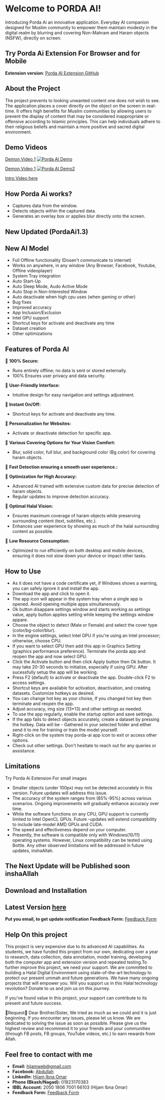 # Welcome to PORDA AI!
Introducing Porda Ai an innovative application.
Everyday AI companion designed for Muslim community to empower them maintain modesty in the digital realm by blurring and covering Non-Mahram and Haram objects (NSFW), directly on screen.

## Try Porda Ai Extension For Browser and for Mobile 
**Extension version**: [Porda AI Extension GitHub](https://github.com/hijam-git/porda-ai-extension)

## About the Project
The project prevents to looking unwanted content one does not wish to see. The application places a cover directly on the object on the screen in real-time. It offers high benefits for Muslim communities by allowing users to prevent the display of content that may be considered inappropriate or offensive according to Islamic principles. This can help individuals adhere to their religious beliefs and maintain a more positive and sacred digital environment.

## Demo Videos
[Demon Video 1](https://www.youtube.com/watch?v=XbIZO9VOgqE)
[![Porda AI Demo](http://img.youtube.com/vi/XbIZO9VOgqE/0.jpg)](http://www.youtube.com/watch?v=XbIZO9VOgqE)

[Demon Video 1](https://www.youtube.com/watch?v=iyYQu5W_0xg)
[![Porda AI Demo2](http://img.youtube.com/vi/iyYQu5W_0xg/0.jpg)](https://www.youtube.com/watch?v=iyYQu5W_0xg)

[Intro Video here](https://www.youtube.com/watch?v=XbIZO9VOgqE)

## How Porda Ai works?
- Captures data from the window.
- Detects objects within the captured data.
- Generates an overlay box or applies blur directly onto the screen.

## New Updated (PordaAi1.3)
## New AI Model
- Full Offline functionality (Dosen't communicate to internet)
- Works on anywhere, in any window (Any Browser, Facebook, Youtube, Offline videoplayer)
- System Tray integration
- Auto Start-Up
- Auto Sleep Mode, Audo Active Mode
- Auto Stop in Non-Interested Window
- Auto deactivate when high cpu uses (when gaming or other)
- Bug fixes
- Improved accuracy
- App Inclusion/Exclusion
- Intel GPU support
- Shortcut keys for activate and deactivate any time
- Dataset creation
- Other optimizations

## Features of Porda AI

💠 **100% Secure:**
- Runs entirely offline; no data is sent or stored externally.
- 100% Ensures user privacy and data security.

💠 **User-Friendly Interface:**
- Intuitive design for easy navigation and settings adjustment.

💠 **Instant On/Off:**
- Shortcut keys for activate and deactivate any time.

💠 **Personalization for Websites:**
- Activate or deactivate detection for specific app.

💠 **Various Covering Options for Your Vision Comfort:**
- Blur, solid color, full blur, and background color (Bg color) for covering haram objects.

💠 **Fast Detection ensuring a smooth user experience.:**

💠 **Optimization for High Accuracy:**
- Advanced AI trained with extensive custom data for precise detection of haram objects.
- Regular updates to improve detection accuracy.

💠 **Optimal Halal Vision:**
- Ensures maximum coverage of haram objects while preserving surrounding content (text, subtitles, etc.).
- Enhances user experience by showing as much of the halal surrounding content as possible.

💠 **Low Resource Consumption:**
- Optimized to run efficiently on both desktop and mobile devices, ensuring it does not slow down your device or impact other tasks.


## How to Use
- As it does not have a code certificate yet, if Windows shows a warning, you can safely ignore it and install the app.
- Download the app and click to open it.
- The app icon will appear in the system tray when a single app is opened. Avoid opening multiple apps simultaneously.
- Ok button disappare settings window and starts working as settings value, apply button applies setting while keeping the settings window appare.
- Choose the object to detect (Male or Female) and select the cover type (color/bg-color/blur).
- In the engine settings, select Intel GPU if you're using an Intel processor; otherwise, choose CPU.
- If you want to select GPU then add this app in Graphics Setting (graphics performance preference). Terminate the porda app and reopen the app and now select GPU.
- Click the Activate button and then click Apply button then Ok button. It may take 20-30 seconds to initialize, especially if using GPU.
After sucessfully setup the app will be working.
- Press F2 (default) to activate or deactivate the app. Double-click F2 to access settings.
- Shortcut keys are available for activation, deactivation, and creating datasets. Customize hotkeys as desired.
- You can change hot key as your choise, If you changed hot key then terminate and reopen the app.
- Adjust accuracy, img size (13*13)  and other settings as needed.
- To use the app regularly, enable the startup option and save settings.
- If the app fails to detect objects accurately, create a dataset by pressing the hotkey. Data will be - Gathered in your selected folder and either send it to me for training or train the model yourself.
- Right-click on the system tray porda-ai app icon to exit or access other options.
- Check out other settings.
Don't hesitate to reach out for any queries or assistance.

## Limitations
Try Porda Ai Extension For small images

- Smaller objects (under 100px) may not be detected accurately in this version. Future updates will address this issue.
- The accuracy of the system ranges from (85%-95%) across various scenarios. Ongoing improvements will gradually enhance accuracy over time.
- While the software functions on any CPU, GPU support is currently limited to Intel OpenCL GPUs. Future -updates will extend compatibility to include late-model AMD GPUs and CUDA.
- The speed and effectiveness depend on your computer.
- Presently, the software is compatible only with Windows(10/11) operating systems. However, Linux compatibility can be tested using Bottle.
Any other observed limitations will be addressed in future updates, inshaAllah.

## The Next Update will be Published soon inshaAllah

## Download and Installation
## Latest Version [here](https://github.com/hijam-git/Porda-AI/releases/ )

**Put you email, to get update notification**
**Feedback Form:** [Feedback Form](https://forms.gle/uKoWWYATQvLBHhkN9)


## Help On this project
This project is very expensive due to its advanced AI capabilities. As students, we have funded this project from our own, dedicating over a year to research, data collection, data annotation, model training, developing both the computer app and extension version and repeated testing.To further improve this project, we need your support. We are committed to building a Halal Digital Environment using state-of-the-art technology to protect our present ummah and future generations. We have many ongoing projects that will empower you. Will you support us in this Halal technology revolution? Donate to us and join us on this journey.

If you've found value in this project, your support can contribute to its present and future success.

💠Request💠
Dear Brother/Sister, 
We tried as much as we could and it is just beginning. If you encounter any issues, please let us know. We are dedicated to solving the issue as soon as possible. Please give us the highest review and recommend it to your friends and your communities (through FB posts, FB groups, YouTube videos, etc.) to earn rewards from Allah.


## Feel free to contact with me

- **Email:** [hijamweb@gmail.com](mailto:hijamweb@gmail.com)
- **Facebook:** [Abdullah](https://facebook.com/abdullah.holy)
- **LinkedIn:** [Hijam Ibna Omar](https://www.linkedin.com/in/hijamibnaomar/)
- **Phone (Bkash/Nagad):** 01823170383
- **IBBL Account:** 2050 1806 7001 66103 (Hijam Ibna Omar)
- **Feedback Form:** [Feedback Form](https://forms.gle/uKoWWYATQvLBHhkN9)
